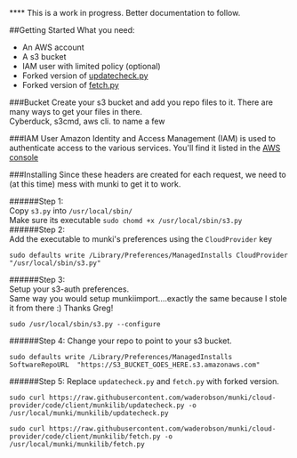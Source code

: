 **** This is a work in progress. Better documentation to follow.


##Getting Started
What you need:  
* An AWS account
* A s3 bucket
* IAM user with limited policy (optional)
* Forked version of [updatecheck.py](https://github.com/waderobson/munki/blob/cloud-provider/code/client/munkilib/updatecheck.py)
* Forked version of [fetch.py](https://github.com/waderobson/munki/blob/cloud-provider/code/client/munkilib/fetch.py)


###Bucket
Create your s3 bucket and add you repo files to it. There are many ways to get your files in there.  
Cyberduck, s3cmd, aws cli. to name a few

###IAM User
Amazon Identity and Access Management (IAM) is used to authenticate access to the various services. You'll find it listed in the [AWS console](https://console.aws.amazon.com/console/home)

###Installing
Since these headers are created for each request, we need to (at this time) mess with munki to get it to work.  

######Step 1:  
Copy `s3.py` into `/usr/local/sbin/`  
Make sure its executable `sudo chomd +x /usr/local/sbin/s3.py`  
######Step 2:  
Add the executable to munki's preferences using the  `CloudProvider` key  
```!#bash
sudo defaults write /Library/Preferences/ManagedInstalls CloudProvider "/usr/local/sbin/s3.py"
```
######Step 3:  
Setup your s3-auth preferences.  
Same way you would setup munkiimport....exactly the same because I stole it from there :) Thanks Greg!  
  
```!#bash
sudo /usr/local/sbin/s3.py --configure
```
######Step 4:
Change your repo to point to your s3 bucket.  
```!#bash
sudo defaults write /Library/Preferences/ManagedInstalls SoftwareRepoURL  "https://S3_BUCKET_GOES_HERE.s3.amazonaws.com"
```
######Step 5:
Replace `updatecheck.py` and `fetch.py` with forked version.  
```!#bash
sudo curl https://raw.githubusercontent.com/waderobson/munki/cloud-provider/code/client/munkilib/updatecheck.py -o /usr/local/munki/munkilib/updatecheck.py

sudo curl https://raw.githubusercontent.com/waderobson/munki/cloud-provider/code/client/munkilib/fetch.py -o /usr/local/munki/munkilib/fetch.py
```